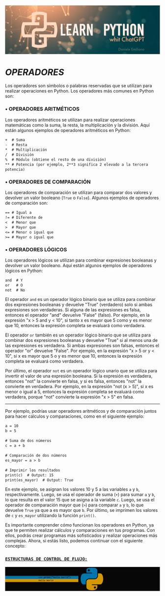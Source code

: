 <p align="center">
  <img src="../src/Learn-python.png">
</p>


# ***OPERADORES***

Los operadores son símbolos o palabras reservadas que se utilizan para realizar operaciones en Python. Los operadores más comunes en Python son:


###  **• OPERADORES ARITMÉTICOS**

Los operadores aritméticos se utilizan para realizar operaciones matemáticas como la suma, la resta, la multiplicación y la división. Aquí están algunos ejemplos de operadores aritméticos en Python:

```
+  # Suma
-  # Resta
*  # Multiplicación
/  # División
%  # Módulo (obtiene el resto de una división)
** # Potencia (por ejemplo, 2**3 significa 2 elevado a la tercera potencia)
```


###  **• OPERADORES DE COMPARACIÓN**

Los operadores de comparación se utilizan para comparar dos valores y devolver un valor booleano (`True` o `False`). Algunos ejemplos de operadores de comparación son:

```
== # Igual a
!= # Diferente de
<  # Menor que
>  # Mayor que
<= # Menor o igual que
>= # Mayor o igual que
```

###  **• OPERADORES LÓGICOS**

Los operadores lógicos se utilizan para combinar expresiones booleanas y devolver un valor booleano. Aquí están algunos ejemplos de operadores lógicos en Python:

```
and  # Y
or   # O
not  # No
```

El operador `and` es un operador lógico binario que se utiliza para combinar dos expresiones booleanas y devuelve "True" (verdadero) solo si ambas expresiones son verdaderas. Si alguna de las expresiones es falsa, entonces el operador "and" devuelve "False" (falso). Por ejemplo, en la expresión "x > 5 and y < 10", si tanto x es mayor que 5 como y es menor que 10, entonces la expresión completa se evaluará como verdadera.

El operador `or` también es un operador lógico binario que se utiliza para combinar dos expresiones booleanas y devuelve "True" si al menos una de las expresiones es verdadera. Si ambas expresiones son falsas, entonces el operador "or" devuelve "False". Por ejemplo, en la expresión "x > 5 or y < 10", si x es mayor que 5 o y es menor que 10, entonces la expresión completa se evaluará como verdadera.

Por último, el operador `not` es un operador lógico unario que se utiliza para invertir el valor de una expresión booleana. Si la expresión es verdadera, entonces "not" la convierte en falsa, y si es falsa, entonces "not" la convierte en verdadera. Por ejemplo, en la expresión "not (x > 5)", si x es menor o igual a 5, entonces la expresión completa se evaluará como verdadera, porque "not" convierte la expresión "x > 5" en falsa.

---

Por ejemplo, podrías usar operadores aritméticos y de comparación juntos para hacer cálculos y comparaciones, como en el siguiente ejemplo:

```
a = 10
b = 5

# Suma de dos números
c = a + b

# Comparación de dos números
es_mayor = a > b

# Imprimir los resultados
print(c)  # Output: 15
print(es_mayor)  # Output: True
```

En este ejemplo, se asignan los valores 10 y 5 a las variables `a` y `b`, respectivamente. Luego, se usa el operador de suma (`+`) para sumar `a` y `b`, lo que resulta en el valor 15 que se asigna a la variable `c`. Luego, se usa el operador de comparación mayor que (`>`) para comparar `a` y `b`, lo que devuelve `True` ya que a es mayor que `b`. Por último, se imprimen los valores de `c` y `es_mayor` utilizando la función `print()`.

Es importante comprender cómo funcionan los operadores en Python, ya que te permiten realizar cálculos y comparaciones en tus programas. Con ellos, podrás crear programas más sofisticados y realizar operaciones más complejas. Ahora, si estás listo, podemos continuar con el siguiente concepto: 

### **[`ESTRUCTURAS DE CONTROL DE FLUJO:`](https://github.com/emilianod98/PythonChallenges-LowLevel/blob/main/conceptos_basicos/03-EstructurasdeControldeFlujo.md)**

<p align="center">
  <img src="../src/helloword.png">
</p>